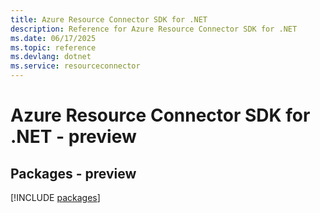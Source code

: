 ```yaml
---
title: Azure Resource Connector SDK for .NET
description: Reference for Azure Resource Connector SDK for .NET
ms.date: 06/17/2025
ms.topic: reference
ms.devlang: dotnet
ms.service: resourceconnector
---
```

# Azure Resource Connector SDK for .NET - preview
## Packages - preview
[!INCLUDE [packages](resource-connector-index.md)]